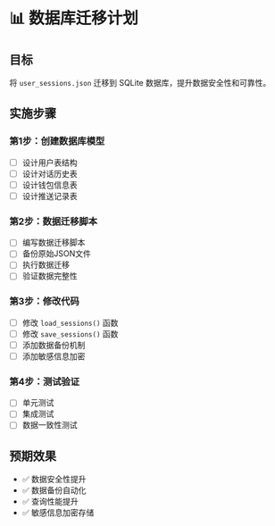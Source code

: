 # 📊 数据库迁移计划

## 目标
将 `user_sessions.json` 迁移到 SQLite 数据库，提升数据安全性和可靠性。

## 实施步骤

### 第1步：创建数据库模型
- [ ] 设计用户表结构
- [ ] 设计对话历史表
- [ ] 设计钱包信息表
- [ ] 设计推送记录表

### 第2步：数据迁移脚本
- [ ] 编写数据迁移脚本
- [ ] 备份原始JSON文件
- [ ] 执行数据迁移
- [ ] 验证数据完整性

### 第3步：修改代码
- [ ] 修改 `load_sessions()` 函数
- [ ] 修改 `save_sessions()` 函数
- [ ] 添加数据备份机制
- [ ] 添加敏感信息加密

### 第4步：测试验证
- [ ] 单元测试
- [ ] 集成测试
- [ ] 数据一致性测试

## 预期效果
- ✅ 数据安全性提升
- ✅ 数据备份自动化
- ✅ 查询性能提升
- ✅ 敏感信息加密存储
